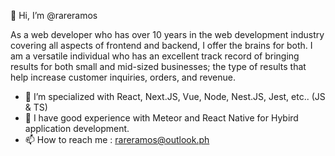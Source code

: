 👋  Hi, I’m @rareramos

As a web developer who has over 10 years in the web development industry covering all aspects of frontend and backend, I offer the brains for both. I am a versatile individual who has an excellent track record of bringing results for both small and mid-sized businesses; the type of results that help increase customer inquiries, orders, and revenue.

- 🌱 I’m specialized with React, Next.JS, Vue, Node, Nest.JS, Jest, etc.. (JS & TS)
- 📱 I have good experience with Meteor and React Native for Hybird application development. 
- 📫 How to reach me : rareramos@outlook.ph

<!---
rareramos/rareramos is a ✨ special ✨ repository because its `README.md` (this file) appears on your GitHub profile.
You can click the Preview link to take a look at your changes.
--->
